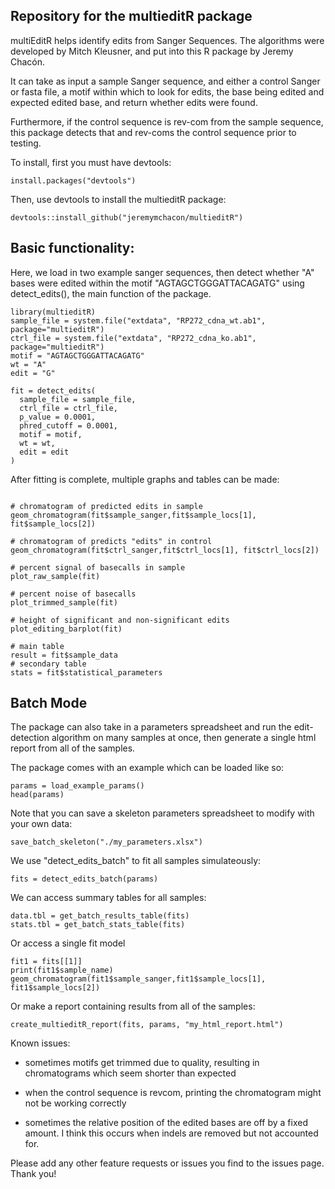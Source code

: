 ## Repository for the multieditR package 

multiEditR helps identify edits from Sanger Sequences. The algorithms were developed by Mitch Kleusner, and put into this R package by Jeremy Chacón. 

It can take as input a sample Sanger sequence, and either a control Sanger or fasta file, a motif within which to look for edits, the base being edited and expected edited base, and return whether edits were found.

Furthermore, if the control sequence is rev-com from the sample sequence, this package detects that and rev-coms the control sequence prior to testing.



To install, first you must have devtools:

```
install.packages("devtools")
```

Then, use devtools to install the multieditR package:

```
devtools::install_github("jeremymchacon/multieditR")
```

## Basic functionality:

Here, we load in two example sanger sequences, then detect whether "A" bases were edited within the motif "AGTAGCTGGGATTACAGATG" using detect_edits(), the main function of the package. 
```
library(multieditR)
sample_file = system.file("extdata", "RP272_cdna_wt.ab1", package="multieditR")
ctrl_file = system.file("extdata", "RP272_cdna_ko.ab1", package="multieditR")
motif = "AGTAGCTGGGATTACAGATG"
wt = "A"
edit = "G"

fit = detect_edits(
  sample_file = sample_file,
  ctrl_file = ctrl_file,
  p_value = 0.0001, 
  phred_cutoff = 0.0001,
  motif = motif, 
  wt = wt, 
  edit = edit 
)
```

After fitting is complete, multiple graphs and tables can be made:

```

# chromatogram of predicted edits in sample
geom_chromatogram(fit$sample_sanger,fit$sample_locs[1], fit$sample_locs[2])

# chromatogram of predicts "edits" in control
geom_chromatogram(fit$ctrl_sanger,fit$ctrl_locs[1], fit$ctrl_locs[2])

# percent signal of basecalls in sample
plot_raw_sample(fit)

# percent noise of basecalls 
plot_trimmed_sample(fit)

# height of significant and non-significant edits
plot_editing_barplot(fit)

# main table
result = fit$sample_data 
# secondary table
stats = fit$statistical_parameters 
```

## Batch Mode

The package can also take in a parameters spreadsheet and run the edit-detection algorithm on many samples at once, then generate a single html report from all of the samples. 

The package comes with an example which can be loaded like so:

```
params = load_example_params()
head(params)
```

Note that you can save a skeleton parameters spreadsheet to modify with your own data:

```
save_batch_skeleton("./my_parameters.xlsx")
```

We use "detect_edits_batch" to fit all samples simulateously:

```
fits = detect_edits_batch(params)
```

We can access summary tables for all samples:

```
data.tbl = get_batch_results_table(fits)
stats.tbl = get_batch_stats_table(fits)
```

Or access a single fit model

```
fit1 = fits[[1]] 
print(fit1$sample_name)
geom_chromatogram(fit1$sample_sanger,fit1$sample_locs[1], fit1$sample_locs[2])
```

Or make a report containing results from all of the samples:

```
create_multieditR_report(fits, params, "my_html_report.html")
```

Known issues:

- sometimes motifs get trimmed due to quality, resulting in chromatograms which seem shorter than expected

- when the control sequence is revcom, printing the chromatogram might not be working correctly

- sometimes the relative position of the edited bases are off by a fixed amount. I think this occurs when indels are removed but not accounted for. 

Please add any other feature requests or issues you find to the issues page. Thank you!